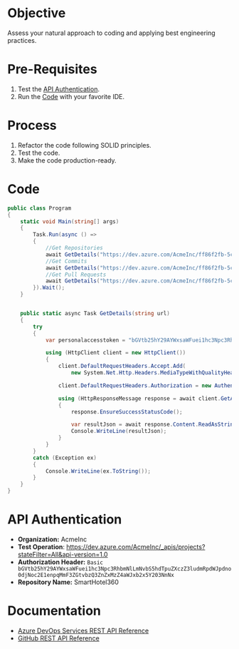 # Objective

Assess your natural approach to coding and applying best engineering practices.

# Pre-Requisites

1. Test the [API Authentication](#api-authentication).
2. Run the [Code](#code) with your favorite IDE.

# Process

1. Refactor the code following SOLID principles.
2. Test the code.
3. Make the code production-ready.

# Code

```csharp
public class Program
{
    static void Main(string[] args)
    {
        Task.Run(async () =>
        {
            //Get Repositories
            await GetDetails("https://dev.azure.com/AcmeInc/ff86f2fb-5c3a-49e2-a677-c9b95d6baaef/_apis/tfvc/branches?includeParent=1&includeChildren=1&includeDeleted=1&includeLinks=1&api-version=6.0");
            //Get Commits
            await GetDetails("https://dev.azure.com/AcmeInc/ff86f2fb-5c3a-49e2-a677-c9b95d6baaef/_apis/git/repositories/4563efa9-da5d-4f54-b609-18db14479f48/commits?api-version=6.0");
            //Get Pull Requests
            await GetDetails("https://dev.azure.com/AcmeInc/ff86f2fb-5c3a-49e2-a677-c9b95d6baaef/_apis/git/repositories/4563efa9-da5d-4f54-b609-18db14479f48/pullrequests?searchCriteria.status=completed||searchCriteria.status=open?api-version=5.1");
        }).Wait();
    }


    public static async Task GetDetails(string url)
    {
        try
        {
            var personalaccesstoken = "bGVtb25hY29AYWxsaWFuei1hc3Npc3RhbmNlLmNvbS5hdTpuZXczZ3ludmRpdWJpdno0djNoc2E1enpqMmF3ZGtvbzQ3ZnZxMzZ4aWJxb2x5Y203NnNx";

            using (HttpClient client = new HttpClient())
            {
                client.DefaultRequestHeaders.Accept.Add(
                    new System.Net.Http.Headers.MediaTypeWithQualityHeaderValue("application/json"));

                client.DefaultRequestHeaders.Authorization = new AuthenticationHeaderValue("Basic", personalaccesstoken);

                using (HttpResponseMessage response = await client.GetAsync(url))
                {
                    response.EnsureSuccessStatusCode();

                    var resultJson = await response.Content.ReadAsStringAsync();
                    Console.WriteLine(resultJson);
                }
            }
        }
        catch (Exception ex)
        {
            Console.WriteLine(ex.ToString());
        }
    }
}
``` 

# API Authentication

- **Organization:** AcmeInc
- **Test Operation**: https://dev.azure.com/AcmeInc/_apis/projects?stateFilter=All&api-version=1.0
- **Authorization Header:** `Basic bGVtb25hY29AYWxsaWFuei1hc3Npc3RhbmNlLmNvbS5hdTpuZXczZ3ludmRpdWJpdno0djNoc2E1enpqMmF3ZGtvbzQ3ZnZxMzZ4aWJxb2x5Y203NnNx`
- **Repository Name:** SmartHotel360

# Documentation

- [Azure DevOps Services REST API Reference](https://docs.microsoft.com/en-us/rest/api/azure/devops/?view=azure-devops-rest-6.1)
- [GitHub REST API Reference](https://docs.github.com/en/rest)

